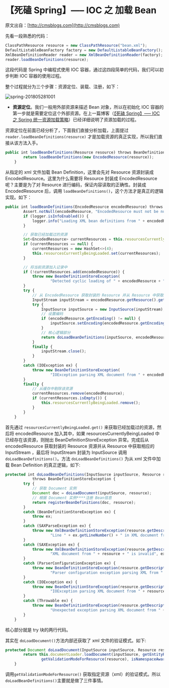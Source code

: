 

# 【死磕 Spring】—– IOC 之 加载 Bean

原文出自：[http://cmsblogs.com](http://cmsblogs.com)

先看一段熟悉的代码：

```js 
ClassPathResource resource = new ClassPathResource("bean.xml");
DefaultListableBeanFactory factory = new DefaultListableBeanFactory();
XmlBeanDefinitionReader reader = new XmlBeanDefinitionReader(factory);
reader.loadBeanDefinitions(resource);
```

这段代码是 Spring 中编程式使用 IOC 容器，通过这四段简单的代码，我们可以初步判断 IOC 容器的使用过程。

整个过程就分为三个步骤：资源定位、装载、注册，如下：

![spring-201805281001](https://gitee.com/hezhiyuan007/java-study/raw/master/images/SpringSourceCode/9157e759-3eac-4abb-a868-374c747adcd8.png)

* **资源定位**。我们一般用外部资源来描述 Bean 对象，所以在初始化 IOC 容器的第一步就是需要定位这个外部资源。在上一篇博客（[【死磕 Spring】—– IOC 之 Spring 统一资源加载策略](http://cmsblogs.com/?p=2656)）已经详细说明了资源加载的过程。

资源定位在前面已经分析了，下面我们直接分析加载，上面提过 `reader.loadBeanDefinitions(resource)` 才是加载资源的真正实现，所以我们直接从该方法入手。
```js 
public int loadBeanDefinitions(Resource resource) throws BeanDefinitionStoreException {
        return loadBeanDefinitions(new EncodedResource(resource));
    }
```

从指定的 xml 文件加载 Bean Definition，这里会先对 Resource 资源封装成 EncodedResource。这里为什么需要将 Resource 封装成 EncodedResource呢？主要是为了对 Resource 进行编码，保证内容读取的正确性。封装成 EncodedResource 后，调用 `loadBeanDefinitions()`，这个方法才是真正的逻辑实现。如下：

```js 
public int loadBeanDefinitions(EncodedResource encodedResource) throws BeanDefinitionStoreException {
        Assert.notNull(encodedResource, "EncodedResource must not be null");
        if (logger.isInfoEnabled()) {
            logger.info("Loading XML bean definitions from " + encodedResource.getResource());
        }

        // 获取已经加载过的资源
        Set<EncodedResource> currentResources = this.resourcesCurrentlyBeingLoaded.get();
        if (currentResources == null) {
            currentResources = new HashSet<>(4);
            this.resourcesCurrentlyBeingLoaded.set(currentResources);
        }

        // 将当前资源加入记录中
        if (!currentResources.add(encodedResource)) {
            throw new BeanDefinitionStoreException(
                    "Detected cyclic loading of " + encodedResource + " - check your import definitions!");
        }
        try {
            // 从 EncodedResource 获取封装的 Resource 并从 Resource 中获取其中的 InputStream
            InputStream inputStream = encodedResource.getResource().getInputStream();
            try {
                InputSource inputSource = new InputSource(inputStream);
                // 设置编码
                if (encodedResource.getEncoding() != null) {
                    inputSource.setEncoding(encodedResource.getEncoding());
                }
                // 核心逻辑部分
                return doLoadBeanDefinitions(inputSource, encodedResource.getResource());
            }
            finally {
                inputStream.close();
            }
        }
        catch (IOException ex) {
            throw new BeanDefinitionStoreException(
                    "IOException parsing XML document from " + encodedResource.getResource(), ex);
        }
        finally {
            // 从缓存中剔除该资源
            currentResources.remove(encodedResource);
            if (currentResources.isEmpty()) {
                this.resourcesCurrentlyBeingLoaded.remove();
            }
        }
    }
```

首先通过 `resourcesCurrentlyBeingLoaded.get()` 来获取已经加载过的资源，然后将 encodedResource 加入其中，如果 resourcesCurrentlyBeingLoaded 中已经存在该资源，则抛出 BeanDefinitionStoreException 异常。完成后从 encodedResource 获取封装的 Resource 资源并从 Resource 中获取相应的 InputStream ，最后将 InputStream 封装为 InputSource 调用 `doLoadBeanDefinitions()`。方法 `doLoadBeanDefinitions()` 为从 xml 文件中加载 Bean Definition 的真正逻辑，如下:

```js 
protected int doLoadBeanDefinitions(InputSource inputSource, Resource resource)
            throws BeanDefinitionStoreException {
        try {
            // 获取 Document 实例
            Document doc = doLoadDocument(inputSource, resource);
            // 根据 Document 实例****注册 Bean信息
            return registerBeanDefinitions(doc, resource);
        }
        catch (BeanDefinitionStoreException ex) {
            throw ex;
        }
        catch (SAXParseException ex) {
            throw new XmlBeanDefinitionStoreException(resource.getDescription(),
                    "Line " + ex.getLineNumber() + " in XML document from " + resource + " is invalid", ex);
        }
        catch (SAXException ex) {
            throw new XmlBeanDefinitionStoreException(resource.getDescription(),
                    "XML document from " + resource + " is invalid", ex);
        }
        catch (ParserConfigurationException ex) {
            throw new BeanDefinitionStoreException(resource.getDescription(),
                    "Parser configuration exception parsing XML from " + resource, ex);
        }
        catch (IOException ex) {
            throw new BeanDefinitionStoreException(resource.getDescription(),
                    "IOException parsing XML document from " + resource, ex);
        }
        catch (Throwable ex) {
            throw new BeanDefinitionStoreException(resource.getDescription(),
                    "Unexpected exception parsing XML document from " + resource, ex);
        }
    }
```

核心部分就是 try 块的两行代码。

其实在 `doLoadDocument()`方法内部还获取了 xml 文件的验证模式。如下:
```js 
protected Document doLoadDocument(InputSource inputSource, Resource resource) throws Exception {
        return this.documentLoader.loadDocument(inputSource, getEntityResolver(), this.errorHandler,
                getValidationModeForResource(resource), isNamespaceAware());
    }
```

调用`getValidationModeForResource()` 获取指定资源（xml）的验证模式。所以 `doLoadBeanDefinitions()`主要就是做了三件事情。

